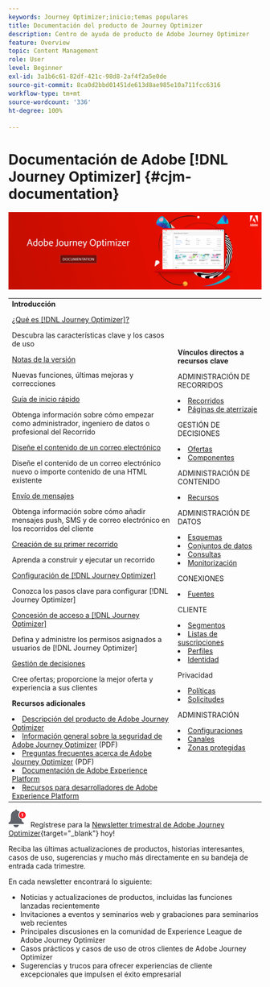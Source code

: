```yaml
---
keywords: Journey Optimizer;inicio;temas populares
title: Documentación del producto de Journey Optimizer
description: Centro de ayuda de producto de Adobe Journey Optimizer
feature: Overview
topic: Content Management
role: User
level: Beginner
exl-id: 3a1b6c61-82df-421c-98d8-2af4f2a5e0de
source-git-commit: 8ca0d2bbd01451de613d8ae985e10a711fcc6316
workflow-type: tm+mt
source-wordcount: '336'
ht-degree: 100%

---
```


# Documentación de Adobe [!DNL Journey Optimizer] {#cjm-documentation}

![](using/assets/do-not-localize/banner-cjm.jpg)

<table style="table-layout:fixed">
<tr>
  <td>
    <div><strong>Introducción</strong>
    </div>
    <p>
    <em></em>
    <p>
    <div>
      <a href="using/start/get-started.md">¿Qué es [!DNL Journey Optimizer]?</a>
    </div>
    <p>Descubra las características clave y los casos de uso
    <p>
    <div>
      <a href="using/rn/release-notes.md">Notas de la versión</a>
    </div>
    <p>Nuevas funciones, últimas mejoras y correcciones
   <p>
    <div>
      <a href="using/start/quick-start.md">Guía de inicio rápido</a>
    </div>
    <p>
    Obtenga información sobre cómo empezar como administrador, ingeniero de datos o profesional del Recorrido
    <p>
    <p>
    <div>
      <a href="using/design/design-emails.md">Diseñe el contenido de un correo electrónico</a>
    </div>
    <p>
    Diseñe el contenido de un correo electrónico nuevo o importe contenido de una HTML existente
    <p>
    <div>
      <a href="using/messages/get-started-content.md">Envío de mensajes</a>
    </div>
    <p>Obtenga información sobre cómo añadir mensajes push, SMS y de correo electrónico en los recorridos del cliente
    <p>
    <div>
    <a href="using/building-journeys/journeys-uc.md">Creación de su primer recorrido</a>
    </div>
    <p>Aprenda a construir y ejecutar un recorrido
    <p>
    <div>
    <a href="using/configuration/get-started-configuration.md">Configuración de [!DNL Journey Optimizer]</a>
    </div>
    <p>Conozca los pasos clave para configurar [!DNL Journey Optimizer]
    <p>
    <div>
    <a href="using/administration/permissions-overview.md">Concesión de acceso a [!DNL Journey Optimizer]</a>
    </div>
    <p>Defina y administre los permisos asignados a usuarios de [!DNL Journey Optimizer]
    <p>
    <div>
    <a href="using/offers/get-started/starting-offer-decisioning.md">Gestión de decisiones</a>
    </div>
    <p>Cree ofertas; proporcione la mejor oferta y experiencia a sus clientes
    <p>
    <p>
    <div><strong>Recursos adicionales</strong>
    </div>
    <p>
    <p>
    <div>
    <li>
      <a href="https://helpx.adobe.com/legal/product-descriptions/adobe-journey-optimizer.html?lang=es" target="_blank">Descripción del producto de Adobe Journey Optimizer</a>
    </li>
    </div>
    <div>
    <li>
      <a href="https://www.adobe.com/content/dam/cc/en/security/pdfs/AJO_SecurityOverview.pdf" target="_blank">Información general sobre la seguridad de Adobe Journey Optimizer</a> (PDF)
    </li>
    </div>
    <div>
    <li>
      <a href="https://experienceleague.adobe.com/docs/journey-optimizer/assets/AJO-FAQ.pdf" target="_blank">Preguntas frecuentes acerca de Adobe Journey Optimizer</a> (PDF)
    </li>
    </div>
    <div>
    <li>
      <a href="https://experienceleague.adobe.com/docs/experience-platform/landing/home.html?lang=es" target="_blank">Documentación de Adobe Experience Platform </a>
    </li>
    </div>
    <div>
      <li>
      <a href="https://www.adobe.com/es/experience-platform/documentation-and-developer-resources.html" target="_blank">Recursos para desarrolladores de Adobe Experience Platform</a>
    </li>
    </div>
  </td>
   <td>
   <div><strong>Vínculos directos a recursos clave</strong>
    </div>
    <p>
    <em></em>
    <p>
    <p>ADMINISTRACIÓN DE RECORRIDOS</p>
    <li>
      <a href="using/building-journeys/journey-gs.md">Recorridos</a>
    </li>
    <li>
      <a href="using/landing-pages/get-started-lp.md">Páginas de aterrizaje</a>
    </li>
    <p>
    <p>GESTIÓN DE DECISIONES</p>
    <li>
      <a href="using/offers/get-started/starting-offer-decisioning.md">Ofertas</a>
    </li>
     <li>
      <a href="using/offers/offer-library/key-steps.md">Componentes</a>
    </li>
    <p>
    <p>ADMINISTRACIÓN DE CONTENIDO</p>
    <li>
      <a href="using/design/assets-essentials.md">Recursos</a>
    </li>
    <p>
    <p>ADMINISTRACIÓN DE DATOS</p>
    <li>
      <a href="using/start/get-started-schemas.md">Esquemas</a>
    </li>
     <li>
      <a href="using/start/get-started-datasets.md">Conjuntos de datos</a>
    </li>
        <li>
      <a href="using/start/get-started-queries.md">Consultas</a>
    </li>
     <li>
      <a href="https://experienceleague.adobe.com/docs/experience-platform/ingestion/quality/monitor-data-ingestion.html?lang=es" target="_blank">Monitorización</a>
    </li>
    <p>
    <p>CONEXIONES</p>
    <li>
      <a href="using/start/get-started-sources.md">Fuentes</a>
    </li>
    <p>
    <p>CLIENTE</p>
    <li>
      <a href="using/segment/about-segments.md">Segmentos</a>
    </li>
    </li>
    <li>
      <a href="using/landing-pages/subscription-list.md">Listas de suscripciones</a>
    </li>     
    <li>
      <a href="using/segment/get-started-profiles.md">Perfiles</a>
    </li>
    <li>
      <a href="using/segment/get-started-identity.md">Identidad</a>
    </li>
    <p>
    <p>Privacidad</p>
    <li>
      <a href="https://experienceleague.adobe.com/docs/experience-platform/privacy/home.html?lang=es" target="_blank">Políticas</a>
    </li>
    <li>
      <a href="https://experienceleague.adobe.com/docs/experience-platform/privacy/ui/user-guide.html?lang=es"target="_blank">Solicitudes</a>
    </li>
    <p>
    <p>ADMINISTRACIÓN</p>
    <li>
      <a href="using/configuration/about-data-sources-events-actions.md">Configuraciones </a>
    </li>
    <li>
      <a href="using/configuration/get-started-configuration.md">Canales</a>
    </li>
     <li>
      <a href="using/administration/sandboxes.md">Zonas protegidas</a>
    </li>
  </td>
</tr>
</table>


![Newsletter](using/assets/do-not-localize/nl-icon.png) Regístrese para la [Newsletter trimestral de Adobe Journey Optimizer](https://www.adobe.com/subscription/Adobe_Journey_Optimizer_NL.html){target=&quot;_blank&quot;} hoy!

Reciba las últimas actualizaciones de productos, historias interesantes, casos de uso, sugerencias y mucho más directamente en su bandeja de entrada cada trimestre.

En cada newsletter encontrará lo siguiente:
* Noticias y actualizaciones de productos, incluidas las funciones lanzadas recientemente
* Invitaciones a eventos y seminarios web y grabaciones para seminarios web recientes
* Principales discusiones en la comunidad de Experience League de Adobe Journey Optimizer
* Casos prácticos y casos de uso de otros clientes de Adobe Journey Optimizer
* Sugerencias y trucos para ofrecer experiencias de cliente excepcionales que impulsen el éxito empresarial